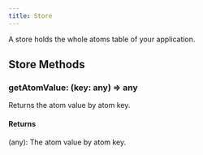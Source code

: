 ```yaml
---
title: Store
---
```


A store holds the whole atoms table of your application.

## Store Methods

### getAtomValue: (key: any) => any

Returns the atom value by atom key.

#### Returns
(any): The atom value by atom key.
